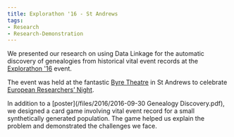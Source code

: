 ```yaml
---
title: Explorathon '16 - St Andrews
tags:
- Research
- Research-Demonstration
---
```


We presented our research on using Data Linkage for the automatic discovery of genealogies from historical vital event records at the [Explorathon '16](http://www.explorathon.co.uk/standrews) event.

The event was held at the fantastic [Byre Theatre](http://byretheatre.com/) in St Andrews to celebrate
[European Researchers’ Night](http://ec.europa.eu/research/researchersnight/index_en.htm).

In addition to a [poster](/files/2016/2016-09-30 Genealogy Discovery.pdf), we designed a card game involving vital event record for a small synthetically generated population.
The game helped us explain the problem and demonstrated the challenges we face.

